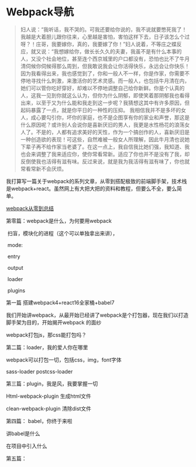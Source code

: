 # Webpack导航 



> 妇人说：“我听话，我不哭的。可我还要给你说的，我不说就要憋死我了！我越是大着胆儿跟你往来，心里越是害怕，害怕这样下去，日子该怎么个过呀？！庄哥，我要嫁你，真的，我要嫁了你！”妇人说着，不等庄之蝶反应，就又说：“我想嫁给你，做长长久久的夫妻，我虽不是有什么本事的人，又没个社会地位，甚至连个西京城里的户口都没有，恐怕也比不了牛月清伺候你伺候得那么周到，但我敢说我会让你活得快乐，永远会让你快乐！因为我看得出来，我也感觉到了，你和一般人不一样，你是作家，你需要不停地寻找什么刺激，来激活你的艺术灵感。而一般人，也包括牛月清在内，她们可以管你吃好穿好，却难以不停地调整自己给你新鲜。你是个认真的人，这我一见到你就这么认为，但你为什么阴郁，即使笑着那阴郁我也看得出来，以至于又为什么能和我走到这一步呢？我猜想这其中有许多原因，但起码暴露了一点，就是你平日的一种性的压抑。 
>   我相信我并不是多坏的女人，成心要勾引你，坏你的家庭，也不是企图享有你的家业和声誉，那这是什么原因呢？或许别人会说你是喜新厌旧的男人，我更是水性杨花的浪荡女人了。不是的，人都有追求美好的天性，作为一个搞创作的人，喜新厌旧是一种创造欲的表现！可这些，自然难被一般女人所理解，因此牛月清也说她下辈子再不给作家当老婆了。在这一点上，我自信我比她们强，我知道、我也会来调整了我来适应你，使你常看常新。适应了你也并不是没有了我，却反倒使我也活得有滋有味。反过来说，就是我为我活得有滋有味了，你也就常看常新不会厌烦。





我打算写一篇关于webpack的系列文章，从零到搭配极致的前端脚手架，技术栈是webpack+react。虽然网上有大把大把的资料和教程，但要么不全，要么简单。



[webpack从零到总结](./webpack从零到总结.md)



第零篇：webpack是什么，为何要用webpack

​	扫盲，模块化的进程（这个可以单独拿出来讲），

​	mode:

​	entry

​	output

​	loader

​	plugins

第一篇 搭建webpack4+react16全家桶+babel7

我们开始讲webpack，从最开始已经讲了webpack是个打包器，现在我们以打造脚手架为目的，开始揭开webpack 的面纱

webpack打包js，那css能打包吗？

第二篇：loader，我的爱人你在哪里

webpack可以打包一切，包括css，img，font字体

sass-loader postcss-loader

第三篇：plugin，我是风，我要掌握一切

Html-webpack-plugin 生成html文件

clean-webpack-plugin 清除dist文件

第四篇： babel，你终于来啦

讲babel是什么

在项目中引入什么

第五篇：

